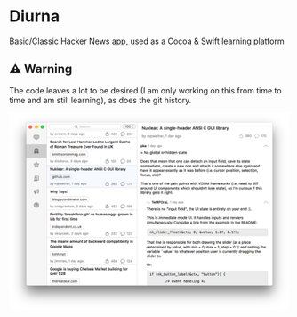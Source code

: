 # Diurna
Basic/Classic Hacker News app, used as a Cocoa &amp; Swift learning platform

## ⚠️ Warning
The code leaves a lot to be desired (I am only working on this from time to time
and am still learning), as does the git history.

![screenshot](diurna.png)
